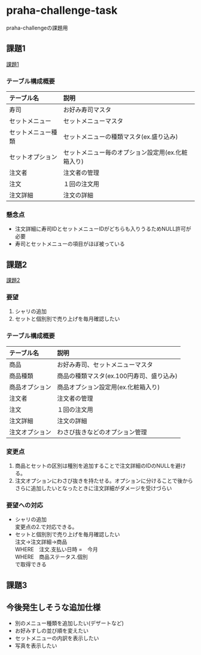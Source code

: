# praha-challenge-task

praha-challengeの課題用

## 課題1

[課題1](./課題1.svg)

### テーブル構成概要

|テーブル名|説明|
|:--|:--|
|寿司|お好み寿司マスタ|
|セットメニュー|セットメニューマスタ|
|セットメニュー種類|セットメニューの種類マスタ(ex.盛り込み)|
|セットオプション|セットメニュー毎のオプション設定用(ex.化粧箱入り)|
|注文者|注文者の管理|
|注文|１回の注文用|
|注文詳細|注文の詳細|

### 懸念点

- 注文詳細に寿司IDとセットメニューIDがどちらも入りうるためNULL許可が必要
- 寿司とセットメニューの項目がほぼ被っている

## 課題2

[課題2](./課題2.svg)

### 要望

1. シャリの追加
2. セットと個別別で売り上げを毎月確認したい

### テーブル構成概要

|テーブル名|説明|
|:--|:--|
|商品|お好み寿司、セットメニューマスタ|
|商品種類|商品の種類マスタ(ex.100円寿司、盛り込み)|
|商品オプション|商品オプション設定用(ex.化粧箱入り)|
|注文者|注文者の管理|
|注文|１回の注文用|
|注文詳細|注文の詳細|
|注文オプション|わさび抜きなどのオプション管理|

### 変更点

1. 商品とセットの区別は種別を追加することで注文詳細のIDのNULLを避ける。
2. 注文オプションにわさび抜きを持たせる。オプションに分けることで後からさらに追加したいとなったときに注文詳細がダメージを受けづらい

### 要望への対応

- シャリの追加  
変更点の2.で対応できる。
- セットと個別別で売り上げを毎月確認したい  
注文->注文詳細->商品  
WHERE　注文.支払い日時 =　今月  
WHERE　商品ステータス.個別  
で取得できる

## 課題3

## 今後発生しそうな追加仕様

- 別のメニュー種類を追加したい(デザートなど)
- お好みすしの並び順を変えたい
- セットメニューの内訳を表示したい
- 写真を表示したい